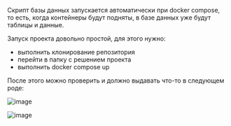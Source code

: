 Скрипт базы данных запускается автоматически при docker compose, то есть, когда контейнеры будут подняты, в базе данных уже будут таблицы и данные.

Запуск проекта довольно простой, для этого нужно:
  - выполнить клонирование репозитория
  - перейти в папку с решением проекта
  - выполнить docker compose up

После этого можно проверить и должно выдавать что-то в следующем роде:

![image](https://github.com/Valery-Soshin/SurveyDemo/assets/105991605/ca5d0b48-91e3-4485-94f2-24b62b4970a3)


![image](https://github.com/Valery-Soshin/SurveyDemo/assets/105991605/8b2306e4-3237-49f8-8253-f7552f10e1de)
